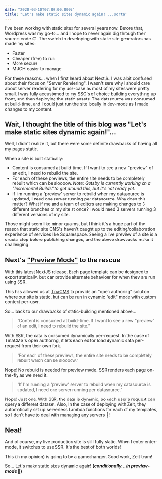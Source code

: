 ```yaml
---
date: "2020-03-10T07:00:00.000Z"
title: "Let's make static sites dynamic again! ...sorta"
---
```


I've been working with static sites for several years now. Before that, Wordpress was my go-to... and I hope to never again dig through their source-code 🙃. The switch to developing with static site generators has made my sites:

- Faster
- Cheaper (free) to run
- More secure
- MUCH easier to manage

For these reasons... when I first heard about Next.js, I was a bit confused about their focus on "Server Rendering". I wasn't sure why I should care about server rendering for my use-case as most of my sites were pretty small. I was fully accustomed to my SSG's of choice building everything up front, and then deploying the static assets. The datasource was consumed at build-time, and I could just run the site locally in dev-mode as I made changes to my content.

## Wait, I thought the title of this blog was "Let's make static sites dynamic again!"...

Well, I didn't realize it, but there were some definite drawbacks of having all my pages static.

When a site is built statically:

- Content is consumed at build-time. If I want to see a new "preview" of an edit, I need to rebuild the site.
- For each of these previews, the entire site needs to be completely rebuilt which can be sloooow. _Note: Gatsby is currently working on a "Incremental Builds" to get around this, but it's not ready yet_.
- If I'm running a 'preview' server to rebuild when my datasource is updated, I need one server running per datasource. Why does this matter? What if me and a team of editors are making changes to 3 different branches of my site at once? I would need 3 servers running 3 different versions of my site.

Those might seem like minor qualms, but I think it's a huge part of the reason that static site CMS's haven't caught up to the editing/collaboration experience of services like Squarespace. Seeing a live preview of a site is a crucial step before publishing changes, and the above drawbacks make it challenging.

## Next's ["Preview Mode"](https://nextjs.org/blog/next-9-3#preview-mode) to the rescue

With this latest NextJS release, Each page template can be designed to export statically, but can provide alternate behaviour for when they are run using SSR.

This has allowed us at [TinaCMS](https://tinacms.org/blog/introducing-visual-open-authoring) to provide an "open authoring" solution where our site is static, but can be run in dynamic "edit" mode with custom content per-user.

So... back to our drawbacks of static-building mentioned above...

> "Content is consumed at build-time. If I want to see a new "preview" of an edit, I need to rebuild the site."

With SSR, the data is consumed dynamically per-request. In the case of TinaCMS's open authoring, it lets each editor load dynamic data per-request from their own fork.

> "For each of these previews, the entire site needs to be completely rebuilt which can be sloooow."

Nope! No rebuild is needed for preview mode. SSR renders each page on-the-fly as we need it.

> "If I'm running a 'preview' server to rebuild when my datasource is updated, I need one server running per datasource."

Nope! Just one. With SSR, the data is dynamic, so each user's request can query a different dataset. Also, In the case of deploying with Zeit, they automatically set up serverless Lambda functions for each of my templates, so I don't have to deal with managing any servers 🎉!

## Neat!

And of course, my live production site is still fully static. When I enter enter-mode, it switches to use SSR. It's the best of both worlds!

This (in my opinion) is going to be a gamechanger. Good work, Zeit team!

So... Let's make static sites dynamic again! **(_conditionally... in preview-mode_ 🙂)**
